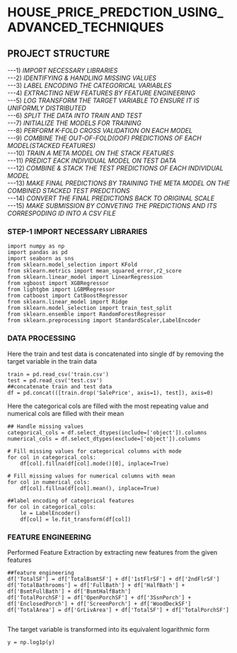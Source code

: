 # HOUSE_PRICE_PREDCTION_USING_ADVANCED_TECHNIQUES <br/>
## PROJECT STRUCTURE <br/>
---1) _IMPORT NECESSARY LIBRARIES_ <br/>
---2) _IDENTIFYING & HANDLING MISSING VALUES_ <br/>
---3) _LABEL ENCODING THE CATEGORICAL VARIABLES_ <br/>
---4) _EXTRACTING NEW FEATURES BY FEATURE ENGINEERING_ <br/>
---5) _LOG TRANSFORM THE TARGET VARIABLE TO ENSURE IT IS UNIFORMLY DISTRIBUTED_ <br/>
---6) _SPLIT THE DATA INTO TRAIN AND TEST_ <br/>
---7) _INITIALIZE THE MODELS FOR TRAINING_ <br/>
---8) _PERFORM K-FOLD CROSS VALIDATION ON EACH MODEL_ <br/>
---9) _COMBINE THE OUT-OF-FOLD(OOF) PREDICTIONS OF EACH MODEL(STACKED FEATURES)_ <br/>
---10) _TRAIN A META MODEL ON THE STACK FEATURES_ <br/>
---11) _PREDICT EACK INDIVIDUAL MODEL ON TEST DATA_ <br/>
---12) _COMBINE & STACK THE TEST PREDICTIONS OF EACH INDIVIDUAL MODEL_ <br/>
---13) _MAKE FINAL PREDICTIONS BY TRAINING THE META MODEL ON THE COMBINED STACKED TEST PREDCTIONS_ <br/>
---14) _CONVERT THE FINAL PREDICTIONS BACK TO ORIGINAL SCALE_ <br/>
---15) _MAKE SUBMISSION BY CONVETING THE PREDICTIONS AND ITS CORRESPODING ID INTO A CSV FILE_ <br/> 

### STEP-1 IMPORT NECESSARY LIBRARIES <br/>
```
import numpy as np
import pandas as pd
import seaborn as sns
from sklearn.model_selection import KFold
from sklearn.metrics import mean_squared_error,r2_score
from sklearn.linear_model import LinearRegression
from xgboost import XGBRegressor
from lightgbm import LGBMRegressor
from catboost import CatBoostRegressor
from sklearn.linear_model import Ridge
from sklearn.model_selection import train_test_split
from sklearn.ensemble import RandomForestRegressor
from sklearn.preprocessing import StandardScaler,LabelEncoder
```
### DATA PROCESSING <br/>
Here the train and test data is concatenated into single df by removing the target variable in the train data <br/>
```
train = pd.read_csv('train.csv')
test = pd.read_csv('test.csv')
##concatenate train and test data
df = pd.concat(([train.drop('SalePrice', axis=1), test]), axis=0)
```
Here the categorical cols are filled with the most repeating value and numerical cols are filled with their mean <br/>
```
## Handle missing values
categorical_cols = df.select_dtypes(include=['object']).columns
numerical_cols = df.select_dtypes(exclude=['object']).columns

# Fill missing values for categorical columns with mode
for col in categorical_cols:
    df[col].fillna(df[col].mode()[0], inplace=True)

# Fill missing values for numerical columns with mean
for col in numerical_cols:
    df[col].fillna(df[col].mean(), inplace=True)
```
```
##label encoding of categorical features
for col in categorical_cols:
    le = LabelEncoder()
    df[col] = le.fit_transform(df[col])
```

### FEATURE ENGINEERING <br/>
Performed Feature Extraction by extracting new features from the given features <br/>
```
##feature engineering
df['TotalSF'] = df['TotalBsmtSF'] + df['1stFlrSF'] + df['2ndFlrSF']
df['TotalBathrooms'] = df['FullBath'] + df['HalfBath'] + df['BsmtFullBath'] + df['BsmtHalfBath']
df['TotalPorchSF'] = df['OpenPorchSF'] + df['3SsnPorch'] + df['EnclosedPorch'] + df['ScreenPorch'] + df['WoodDeckSF']
df['TotalArea'] = df['GrLivArea'] + df['TotalSF'] + df['TotalPorchSF']
 
```
The target variable is transformed into its equivalent logarithmic form <br/>

```
y = np.log1p(y)
```


